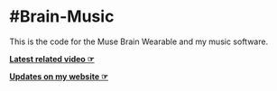 #Brain-Music
===========

This is the code for the Muse Brain Wearable and my music software.

**[Latest related video ☞](https://www.youtube.com/watch?v=ux-jPk_jK5U)**

**[Updates on my website ☞](http://bobvanluijt.com)**
